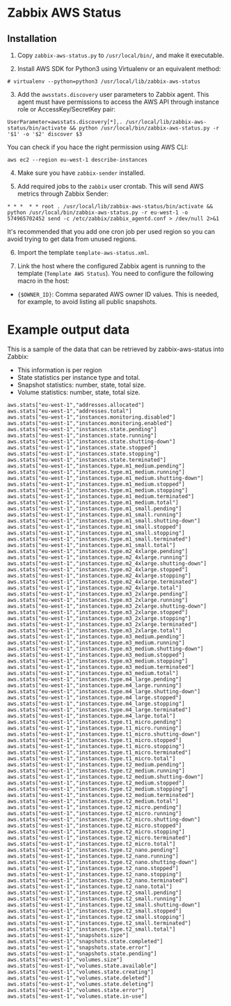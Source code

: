 # Zabbix AWS Status

## Installation

1. Copy ``zabbix-aws-status.py`` to ``/usr/local/bin/``, and make it executable.

2. Install AWS SDK for Python3 using Virtualenv or an equivalent method:

  ```
  # virtualenv --python=python3 /usr/local/lib/zabbix-aws-status
  ```
  
3. Add the ``awsstats.discovery`` user parameters to Zabbix agent. This agent must have permissions to access the AWS API through instance role or AccessKey/SecretKey pair:

  ```
  UserParameter=awsstats.discovery[*],. /usr/local/lib/zabbix-aws-status/bin/activate && python /usr/local/bin/zabbix-aws-status.py -r '$1' -o '$2' discover $3
  ```
	
  You can check if you hace the right permission using AWS CLI:

  ```
  aws ec2 --region eu-west-1 describe-instances
  ```

4. Make sure you have ``zabbix-sender`` installed.

5. Add required jobs to the ``zabbix`` user crontab. This will send AWS metrics through Zabbix Sender:
  ```
  * * *  * * root . /usr/local/lib/zabbix-aws-status/bin/activate && python /usr/local/bin/zabbix-aws-status.py -r eu-west-1 -o 574965702452 send -c /etc/zabbix/zabbix_agentd.conf > /dev/null 2>&1
  ```
  It's recommended that you add one cron job per used region so you can avoid trying to get data from unused regions.

6. Import the template ``template-aws-status.xml``.

7. Link the host where the configured Zabbix agent is running to the template (``Template AWS Status``). You need to configure the following macro in the host:
  * ``{$OWNER_ID}``: Comma separated AWS owner ID values. This is needed, for example, to avoid listing all public snapshots.

# Example output data

This is a sample of the data that can be retrieved by zabbix-aws-status into Zabbix:
 
 * This information is per region
 * State statistics per instance type and total.
 * Snapshot statistics: number, state, total size.
 * Volume statistics: number, state, total size.

```
aws.stats["eu-west-1","addresses.allocated"]
aws.stats["eu-west-1","addresses.total"]
aws.stats["eu-west-1","instances.monitoring.disabled"]
aws.stats["eu-west-1","instances.monitoring.enabled"]
aws.stats["eu-west-1","instances.state.pending"]
aws.stats["eu-west-1","instances.state.running"]
aws.stats["eu-west-1","instances.state.shutting-down"]
aws.stats["eu-west-1","instances.state.stopped"]
aws.stats["eu-west-1","instances.state.stopping"]
aws.stats["eu-west-1","instances.state.terminated"]
aws.stats["eu-west-1","instances.type.m1_medium.pending"]
aws.stats["eu-west-1","instances.type.m1_medium.running"]
aws.stats["eu-west-1","instances.type.m1_medium.shutting-down"]
aws.stats["eu-west-1","instances.type.m1_medium.stopped"]
aws.stats["eu-west-1","instances.type.m1_medium.stopping"]
aws.stats["eu-west-1","instances.type.m1_medium.terminated"]
aws.stats["eu-west-1","instances.type.m1_medium.total"]
aws.stats["eu-west-1","instances.type.m1_small.pending"]
aws.stats["eu-west-1","instances.type.m1_small.running"]
aws.stats["eu-west-1","instances.type.m1_small.shutting-down"]
aws.stats["eu-west-1","instances.type.m1_small.stopped"]
aws.stats["eu-west-1","instances.type.m1_small.stopping"]
aws.stats["eu-west-1","instances.type.m1_small.terminated"]
aws.stats["eu-west-1","instances.type.m1_small.total"]
aws.stats["eu-west-1","instances.type.m2_4xlarge.pending"]
aws.stats["eu-west-1","instances.type.m2_4xlarge.running"]
aws.stats["eu-west-1","instances.type.m2_4xlarge.shutting-down"]
aws.stats["eu-west-1","instances.type.m2_4xlarge.stopped"]
aws.stats["eu-west-1","instances.type.m2_4xlarge.stopping"]
aws.stats["eu-west-1","instances.type.m2_4xlarge.terminated"]
aws.stats["eu-west-1","instances.type.m2_4xlarge.total"]
aws.stats["eu-west-1","instances.type.m3_2xlarge.pending"]
aws.stats["eu-west-1","instances.type.m3_2xlarge.running"]
aws.stats["eu-west-1","instances.type.m3_2xlarge.shutting-down"]
aws.stats["eu-west-1","instances.type.m3_2xlarge.stopped"]
aws.stats["eu-west-1","instances.type.m3_2xlarge.stopping"]
aws.stats["eu-west-1","instances.type.m3_2xlarge.terminated"]
aws.stats["eu-west-1","instances.type.m3_2xlarge.total"]
aws.stats["eu-west-1","instances.type.m3_medium.pending"]
aws.stats["eu-west-1","instances.type.m3_medium.running"]
aws.stats["eu-west-1","instances.type.m3_medium.shutting-down"]
aws.stats["eu-west-1","instances.type.m3_medium.stopped"]
aws.stats["eu-west-1","instances.type.m3_medium.stopping"]
aws.stats["eu-west-1","instances.type.m3_medium.terminated"]
aws.stats["eu-west-1","instances.type.m3_medium.total"]
aws.stats["eu-west-1","instances.type.m4_large.pending"]
aws.stats["eu-west-1","instances.type.m4_large.running"]
aws.stats["eu-west-1","instances.type.m4_large.shutting-down"]
aws.stats["eu-west-1","instances.type.m4_large.stopped"]
aws.stats["eu-west-1","instances.type.m4_large.stopping"]
aws.stats["eu-west-1","instances.type.m4_large.terminated"]
aws.stats["eu-west-1","instances.type.m4_large.total"]
aws.stats["eu-west-1","instances.type.t1_micro.pending"]
aws.stats["eu-west-1","instances.type.t1_micro.running"]
aws.stats["eu-west-1","instances.type.t1_micro.shutting-down"]
aws.stats["eu-west-1","instances.type.t1_micro.stopped"]
aws.stats["eu-west-1","instances.type.t1_micro.stopping"]
aws.stats["eu-west-1","instances.type.t1_micro.terminated"]
aws.stats["eu-west-1","instances.type.t1_micro.total"]
aws.stats["eu-west-1","instances.type.t2_medium.pending"]
aws.stats["eu-west-1","instances.type.t2_medium.running"]
aws.stats["eu-west-1","instances.type.t2_medium.shutting-down"]
aws.stats["eu-west-1","instances.type.t2_medium.stopped"]
aws.stats["eu-west-1","instances.type.t2_medium.stopping"]
aws.stats["eu-west-1","instances.type.t2_medium.terminated"]
aws.stats["eu-west-1","instances.type.t2_medium.total"]
aws.stats["eu-west-1","instances.type.t2_micro.pending"]
aws.stats["eu-west-1","instances.type.t2_micro.running"]
aws.stats["eu-west-1","instances.type.t2_micro.shutting-down"]
aws.stats["eu-west-1","instances.type.t2_micro.stopped"]
aws.stats["eu-west-1","instances.type.t2_micro.stopping"]
aws.stats["eu-west-1","instances.type.t2_micro.terminated"]
aws.stats["eu-west-1","instances.type.t2_micro.total"]
aws.stats["eu-west-1","instances.type.t2_nano.pending"]
aws.stats["eu-west-1","instances.type.t2_nano.running"]
aws.stats["eu-west-1","instances.type.t2_nano.shutting-down"]
aws.stats["eu-west-1","instances.type.t2_nano.stopped"]
aws.stats["eu-west-1","instances.type.t2_nano.stopping"]
aws.stats["eu-west-1","instances.type.t2_nano.terminated"]
aws.stats["eu-west-1","instances.type.t2_nano.total"]
aws.stats["eu-west-1","instances.type.t2_small.pending"]
aws.stats["eu-west-1","instances.type.t2_small.running"]
aws.stats["eu-west-1","instances.type.t2_small.shutting-down"]
aws.stats["eu-west-1","instances.type.t2_small.stopped"]
aws.stats["eu-west-1","instances.type.t2_small.stopping"]
aws.stats["eu-west-1","instances.type.t2_small.terminated"]
aws.stats["eu-west-1","instances.type.t2_small.total"]
aws.stats["eu-west-1","snapshots.size"]
aws.stats["eu-west-1","snapshots.state.completed"]
aws.stats["eu-west-1","snapshots.state.error"]
aws.stats["eu-west-1","snapshots.state.pending"]
aws.stats["eu-west-1","volumes.size"]
aws.stats["eu-west-1","volumes.state.available"]
aws.stats["eu-west-1","volumes.state.creating"]
aws.stats["eu-west-1","volumes.state.deleted"]
aws.stats["eu-west-1","volumes.state.deleting"]
aws.stats["eu-west-1","volumes.state.error"]
aws.stats["eu-west-1","volumes.state.in-use"]

```
